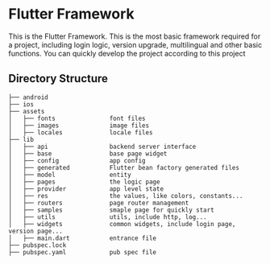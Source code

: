 # Flutter Framework

This is the Flutter Framework. This is the most basic framework required for a project, 
including login logic, version upgrade, multilingual and other basic functions. 
You can quickly develop the project according to this project  

## Directory Structure

```
├── android
├── ios
├── assets                  
│   ├── fonts               font files
│   ├── images              image files
│   ├── locales             locale files 
├── lib
│   ├── api                 backend server interface
│   ├── base                base page widget
│   ├── config              app config
│   ├── generated           Flutter bean factory generated files
│   ├── model               entity
│   ├── pages               the logic page
│   ├── provider            app level state
│   ├── res                 the values, like colors, constants...
│   ├── routers             page router management
│   ├── samples             smaple page for quickly start
│   ├── utils               utils, include http, log...
│   ├── widgets             common widgets, include login page, version page...
│   ├── main.dart           entrance file
├── pubspec.lock
├── pubspec.yaml            pub spec file

```
